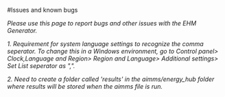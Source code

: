 #Issues and known bugs

_Please use this page to report bugs and other issues with the EHM Generator._

_1. Requirement for system language settings to recognize the comma seperator. To change this in a Windows environment, go to Control panel> Clock,Language and Region> Region and Language> Additional settings> Set List seperator as ","._

_2. Need to create a folder called 'results' in the aimms/energy_hub folder where results will be stored when the aimms file is run._
